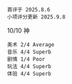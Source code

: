 	首评于 2025.8.6
	小项评分更新 2025.9.8

10/10 神

```
美术 2/4 Average
音乐 4/4 Superb
剧情 1/4 Poor
玩法 4/4 Superb
体验 4/4 Superb
```

